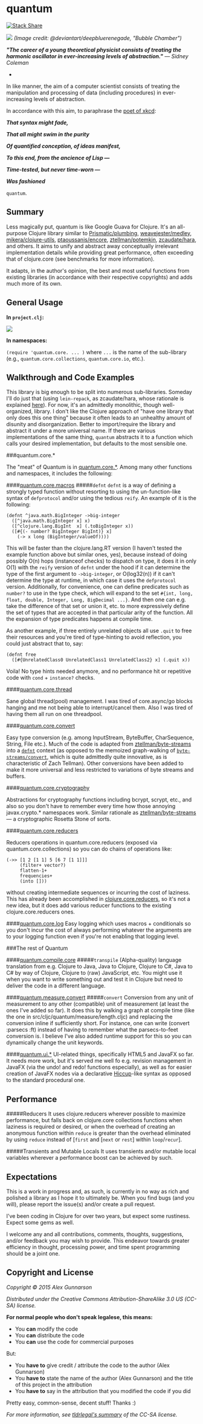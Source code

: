 quantum
==========
[![Stack Share](http://img.shields.io/badge/tech-stack-0690fa.svg?style=flat)](http://stackshare.io/alexandergunnarson/clojure-clojurescript-datomic)

![](http://pre03.deviantart.net/b712/th/pre/i/2012/267/e/3/bubble_chamber_by_deepbluerenegade-d5fssqg.jpg)
*(Image credit: @deviantart/deepbluerenegade, "Bubble Chamber")*

***"The career of a young theoretical physicist consists of treating the harmonic oscillator in ever-increasing levels of abstraction."*** *— Sidney Coleman*

-

In like manner, the aim of a computer scientist consists of treating the manipulation and processing of data (including procedures) in ever-increasing levels of abstraction.

In accordance with this aim, to paraphrase the [poet of xkcd](http://xkcd.com/224/):

***That syntax might fade,***

***That all might swim in the purity***

***Of quantified conception, of ideas manifest,***

***To this end, from the ancience of Lisp —***

***Time-tested, but never time-worn —***

***Was fashioned***

`quantum`.

Summary
-
Less magically put, quantum is like Google Guava for Clojure. It's an all-purpose Clojure library similar to [Prismatic/plumbing](https://github.com/Prismatic/plumbing), [weavejester/medley](https://github.com/weavejester/medley), [mikera/clojure-utils](https://github.com/mikera/clojure-utils), [ptaoussanis/encore](https://github.com/ptaoussanis/encore), [ztellman/potemkin](https://github.com/ztellman/potemkin), [zcaudate/hara](https://github.com/zcaudate/hara), and others. It aims to unify and abstract away conceptually irrelevant implementation details while providing great performance, often exceeding that of clojure.core (see benchmarks for more information).

It adapts, in the author's opinion, the best and most useful functions from existing libraries (in accordance with their respective copyrights) and adds much more of its own.

General Usage
-

**In `project.clj`:**

![](https://clojars.org/quantum/core/latest-version.svg)

**In namespaces:**

`(require 'quantum.core. ... )`
where `...` is the name of the sub-library (e.g., `quantum.core.collections`, `quantum.core.io`, etc.).

Walkthrough and Code Examples
-
This library is big enough to be split into numerous sub-libraries. Someday I'll do just that (using `lein-repack`, as zcaudate/hara, whose rationale is explained [here](http://z.caudate.me/finding-a-middle-ground/)). For now, it's an admittedly monolithic, though well-organized, library. I don't like the Clojure approach of "have one library that only does this one thing" because it often leads to an unhealthy amount of disunity and disorganization. Better to import/require the library and abstract it under a more universal name. If there are various implementations of the same thing, `quantum` abstracts it to a function which calls your desired implementation, but defaults to the most sensible one.

###quantum.core.*

The "meat" of Quantum is in [quantum.core.*](https://github.com/alexandergunnarson/quantum/tree/master/src/cljc/quantum/core). Among many other functions and namespaces, it includes the following:

####[quantum.core.macros](https://github.com/alexandergunnarson/quantum/tree/master/src/cljc/quantum/core/macros.cljc)
#####`defnt`
`defnt` is a way of defining a strongly typed function without resorting to using the un-function-like syntax of `defprotocol` and/or using the tedious `reify`. An example of it is the following:

```
(defnt ^java.math.BigInteger ->big-integer
  ([^java.math.BigInteger x] x)
  ([^clojure.lang.BigInt  x] (.toBigInteger x))
  ([#{(- number? BigInteger BigInt)} x]
    (-> x long (BigInteger/valueOf))))
```

This will be faster than the clojure.lang.RT version (I haven't tested the example function above but similar ones, yes), because instead of doing possibly O(n) hops (instanceof checks) to dispatch on type, it does it in only O(1) with the `reify` version of `defnt` under the hood if it can determine the type of the first argument to `->big-integer`, or O(log32(n)) if it can't determine the type at runtime, in which case it uses the `defprotocol` version. Additionally, for convenience, one can define predicates such as `number?` to use in the type check, which will expand to the set `#{int, long, float, double, Integer, Long, BigDecimal ...}`. And then one can e.g. take the difference of that set or union it, etc. to more expressively define the set of types that are accepted in that particular arity of the function. All the expansion of type predicates happens at compile time.

As another example, if three entirely unrelated objects all use `.quit` to free their resources and you're tired of type-hinting to avoid reflection, you could just abstract that to, say:
```
(defnt free
  ([#{UnrelatedClass0 UnrelatedClass1 UnrelatedClass2} x] (.quit x))
```
Voila! No type hints needed anymore, and no performance hit or repetitive code with `cond` + `instance?` checks.

####[quantum.core.thread](https://github.com/alexandergunnarson/quantum/tree/master/src/cljc/quantum/core/thread.cljc)

Sane global thread(pool) management. I was tired of core.async/go blocks hanging and me not being able to interrupt/cancel them. Also I was tired of having them all run on one threadpool.

####[quantum.core.convert](https://github.com/alexandergunnarson/quantum/tree/master/src/cljc/quantum/core/convert.cljc)

Easy type conversion (e.g. among InputStream, ByteBuffer, CharSequence, String, File etc.). Much of the code is adapted from [ztellman/byte-streams](https://github.com/ztellman/byte-streams) into a [`defnt`](https://github.com/alexandergunnarson/quantum/tree/master/src/cljc/quantum/core/macros.cljc) context (as opposed to the memoized graph-walking of [`byte-streams/convert`](https://github.com/ztellman/byte-streams/blob/master/src/byte_streams.clj), which is quite admittedly quite innovative, as is characteristic of Zach Tellman). Other conversions have been added to make it more universal and less restricted to variations of byte streams and buffers.

####[quantum.core.cryptography](https://github.com/alexandergunnarson/quantum/tree/master/src/cljc/quantum/core/cryptography.cljc)

Abstractions for cryptography functions including bcrypt, scrypt, etc., and also so you don't have to remember every time how those annoying javax.crypto.* namespaces work. Similar rationale as [ztellman/byte-streams](https://github.com/ztellman/byte-streams) — a cryptographic Rosetta Stone of sorts.

####[quantum.core.reducers](https://github.com/alexandergunnarson/quantum/tree/master/src/cljc/quantum/core/reducers.cljc)

Reducers operations in quantum.core.reducers (exposed via quantum.core.collections) so you can do chains of operations like:
```
(->> [1 2 [1 1] 5 [6 7 [1 1]]]
     (filter+ vector?)
     flatten-1+
     frequencies+
     (into []))
```     
without creating intermediate sequences or incurring the cost of laziness. This has already been accomplished in [clojure.core.reducers](http://clojure.org/reducers), so it's not a new idea, but it does add various reducer functions to the existing clojure.core.reducers ones.

####[quantum.core.log](https://github.com/alexandergunnarson/quantum/tree/master/src/cljc/quantum/core/log.cljc)
Easy logging which uses macros + conditionals so you don't incur the cost of always performing whatever the arguments are to your logging function even if you're not enabling that logging level.

###The rest of Quantum

####[quantum.compile.core](https://github.com/alexandergunnarson/quantum/tree/master/src/cljc/quantum/compile/core.cljc)
#####`transpile`
(Alpha-quality) language translation from e.g. Clojure to Java, Java to Clojure, Clojure to C#, Java to C# by way of Clojure, Clojure to (raw) JavaScript, etc. You might use it when you want to write something out and test it in Clojure but need to deliver the code in a different language.

####[quantum.measure.convert](https://github.com/alexandergunnarson/quantum/tree/master/src/cljc/quantum/measure/convert.cljc)
#####`convert`
Conversion from any unit of measurement to any other (compatible) unit of measurement (at least the ones I've added so far). It does this by walking a graph at compile time (like the one in src/cljc/quantum/measure/length.cljc) and replacing the conversion inline if sufficiently short. For instance, one can write (convert :parsecs :ft) instead of having to remember what the parsecs-to-feet conversion is. I believe I've also added runtime support for this so you can dynamically change the unit keywords.

####[quantum.ui.*](https://github.com/alexandergunnarson/quantum/tree/master/src/cljc/quantum/ui/)
UI-related things, specifically HTML5 and JavaFX so far. It needs more work, but it's served me well fo  e.g. revision management in JavaFX (via the undo! and redo! functions especially), as well as for easier creation of JavaFX nodes via a declarative [Hiccup](https://github.com/weavejester/hiccup/)-like syntax as opposed to the standard procedural one.

Performance
-

#####Reducers
It uses clojure.reducers wherever possible to maximize performance, but falls back on clojure.core collections functions when laziness is required or desired, or when the overhead of creating an anonymous function within `reduce` is greater than the overhead eliminated by using `reduce` instead of [`first` and [`next` or `rest`] within `loop`/`recur`].

#####Transients and Mutable Locals
It uses transients and/or mutable local variables wherever a performance boost can be achieved by such.

Expectations
-

This is a work in progress and, as such, is currently in no way as rich and polished a library as I hope it to ultimately be. When you find bugs (and you will), please report the issue(s) and/or create a pull request.

I've been coding in Clojure for over two years, but expect some rustiness. Expect some gems as well.

I welcome any and all contributions, comments, thoughts, suggestions, and/or feedback you may wish to provide. This endeavor towards greater efficiency in thought, processing power, and time spent programming should be a joint one.

Copyright and License
-
*Copyright © 2015 Alex Gunnarson*

*Distributed under the Creative Commons Attribution-ShareAlike 3.0 US (CC-SA) license.*

**For normal people who don't speak legalese, this means:**

* You **can** modify the code
* You **can** distribute the code
* You **can** use the code for commercial purposes

But:

* You **have to** give credit / attribute the code to the author (Alex Gunnarson)
* You **have to** state the name of the author (Alex Gunnarson) and the title of this project in the attribution
* You **have to** say in the attribution that you modified the code if you did

Pretty easy, common-sense, decent stuff! Thanks :)

*For more information, see [tldrlegal's summary](https://tldrlegal.com/license/creative-commons-attribution-share-alike-(cc-sa)) of the CC-SA license.*
